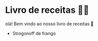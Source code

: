 # Livro de receitas :man_cook:

olá! Bem vindo ao nosso livro de receitas :wave:

- Strogonoff de frango



